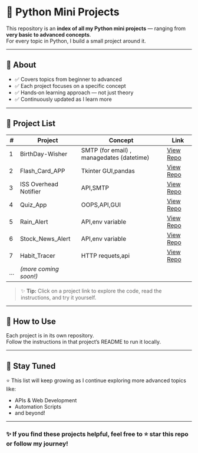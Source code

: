 # 🐍 Python Mini Projects

This repository is an **index of all my Python mini projects** — ranging from **very basic to advanced concepts**.  
For every topic  in Python, I build a small project around it.

---

## 📌 About
- ✅ Covers topics from beginner to advanced
- ✅ Each project focuses on a specific concept
- ✅ Hands‑on learning approach — not just theory
- ✅ Continuously updated as I learn more

---

## 📂 Project List

| # | Project | Concept | Link |
|---|---------|---------|------|
| 1 | BirthDay-Wisher | SMTP (for email) , managedates (datetime)| [View Repo](https://github.com/Rehanabbaxi/BirthDay-Wisher) |
| 2 | Flash_Card_APP | Tkinter GUI,pandas | [View Repo](https://github.com/Rehanabbaxi/Flash_Card_APP) |
| 3 | ISS Overhead Notifier | API,SMTP | [View Repo](https://github.com/Rehanabbaxi/ISS-Overhead-Notifier/tree/main) |
| 4 | Quiz_App | OOPS,API,GUI | [View Repo](https://github.com/Rehanabbaxi/Quiz_App/tree/main) |
| 5 | Rain_Alert | API,env variable | [View Repo](https://github.com/Rehanabbaxi/Rain_Alert) |
| 6 | Stock_News_Alert | API,env variable | [View Repo](https://github.com/Rehanabbaxi/Stock_News_Alert) |
| 7 | Habit_Tracer | HTTP requets,api | [View Repo](https://github.com/Rehanabbaxi/Habit_Tracer) |
| … | *(more coming soon!)* | | |

> ✨ **Tip:** Click on a project link to explore the code, read the instructions, and try it yourself.

---

## 🚀 How to Use
Each project is in its own repository.  
Follow the instructions in that project’s README to run it locally.

---

## 📌 Stay Tuned
⭐ This list will keep growing as I continue exploring more advanced topics like:
- APIs & Web Development
- Automation Scripts
- and beyond!

---

### ✨ If you find these projects helpful, feel free to ⭐ star this repo or follow my journey!
